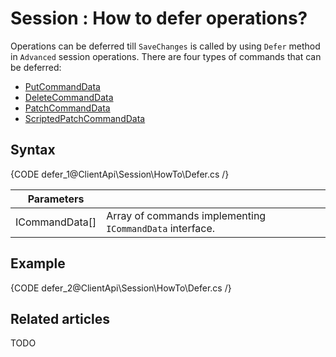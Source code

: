 # Session : How to defer operations?

Operations can be deferred till `SaveChanges` is called by using `Defer` method in `Advanced` session operations. There are four types of commands that can be deferred:

- [PutCommandData](../../../glossary/put-command-data)
- [DeleteCommandData](../../../glossary/delete-command-data)
- [PatchCommandData](../../../glossary/patch-command-data)
- [ScriptedPatchCommandData](../../../glossary/scripted-patch-command-data)

## Syntax

{CODE defer_1@ClientApi\Session\HowTo\Defer.cs /}

| Parameters | | |
| ------------- | ------------- | ----- |
| ICommandData[] | Array of commands implementing `ICommandData` interface. |

## Example

{CODE defer_2@ClientApi\Session\HowTo\Defer.cs /}

## Related articles

TODO